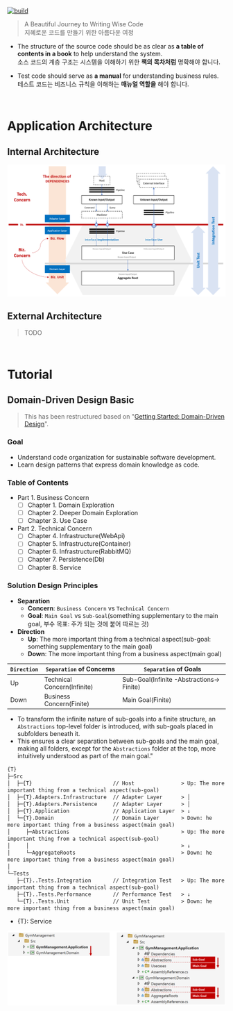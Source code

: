[![build](https://github.com/hhko/better-code-with-ddd/actions/workflows/build.yml/badge.svg)](https://github.com/hhko/better-code-with-ddd/actions/workflows/build.yml)

> A Beautiful Journey to Writing Wise Code  
> 지혜로운 코드를 만들기 위한 아름다운 여정

- The structure of the source code should be as clear as **a table of contents in a book** to help understand the system.  
  소스 코드의 계층 구조는 시스템을 이해하기 위한 **책의 목차처럼** 명확해야 합니다.
  
- Test code should serve as **a manual** for understanding business rules.  
  테스트 코드는 비즈니스 규칙을 이해하는 **매뉴얼 역할을** 해야 합니다.

<br/>

# Application Architecture

## Internal Architecture
![](./01-architecture/part1-overview/ch04-internal-architecture/.images/Architecture.Internal.png)

## External Architecture
> TODO

<br/>

# Tutorial
## Domain-Driven Design Basic

> This has been restructured based on "[Getting Started: Domain-Driven Design](https://dometrain.com/course/getting-started-domain-driven-design-ddd/?ref=dometrain-github&promo=getting-started-domain-driven-design)".

### Goal
- Understand code organization for sustainable software development.
- Learn design patterns that express domain knowledge as code.

### Table of Contents
- Part 1. Business Concern
  - [ ] Chapter 1. Domain Exploration
  - [ ] Chapter 2. Deeper Domain Exploration
  - [ ] Chapter 3. Use Case
- Part 2. Technical Concern
  - [ ] Chapter 4. Infrastructure(WebApi)
  - [ ] Chapter 5. Infrastructure(Container)
  - [ ] Chapter 6. Infrastructure(RabbitMQ)
  - [ ] Chapter 7. Persistence(Db)
  - [ ] Chapter 8. Service

### Solution Design Principles

- **Separation**
  - **Concern**: `Business Concern` vs `Technical Concern`
  - **Goal**: `Main Goal` vs `Sub-Goal`(something supplementary to the main goal, 부수 목표: 주가 되는 것에 붙어 따르는 것)
- **Direction**
  - **Up**: The more important thing from a technical aspect(sub-goal: something supplementary to the main goal)
  - **Down**: The more important thing from a business aspect(main goal)

| `Direction`  | `Separation` of Concerns | `Separation` of Goals                         |
| --- | --- | --- |
| Up    | Technical Concern(Infinite)   | Sub-Goal(Infinite -Abstractions-> Finite)   |
| Down  | Business Concern(Finite)      | Main Goal(Finite)                           |

- To transform the infinite nature of sub-goals into a finite structure, an `Abstractions` top-level folder is introduced, with sub-goals placed in subfolders beneath it.
- This ensures a clear separation between sub-goals and the main goal, making all folders, except for the `Abstractions` folder at the top, more intuitively understood as part of the main goal."

```
{T}
├─Src
│  ├─{T}                          // Host               > Up: The more important thing from a technical aspect(sub-goal)
│  ├─{T}.Adapters.Infrastructure  // Adapter Layer      > │
│  ├─{T}.Adapters.Persistence     // Adapter Layer      > │
│  ├─{T}.Application              // Application Layer  > ↓
│  └─{T}.Domain                   // Domain Layer       > Down: he more important thing from a business aspect(main goal)
│     ├─Abstractions                                    > Up: The more important thing from a technical aspect(sub-goal)
│     │                                                 > ↓
│     └─AggregateRoots                                  > Down: he more important thing from a business aspect(main goal)
│
└─Tests
   ├─{T}..Tests.Integration       // Integration Test   > Up: The more important thing from a technical aspect(sub-goal)
   ├─{T}..Tests.Performance       // Performance Test   > ↓
   └─{T}..Tests.Unit              // Unit Test          > Down: he more important thing from a business aspect(main goal)
```
- {T}: Service

![](./03-tutorial/ddd-basic/.images/SolutionDesignExample.png)
